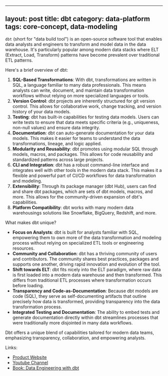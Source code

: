
---
layout: post
title: dbt
category: data-platform
tags: core-concept, data-modeling
---

`dbt` (short for "data build tool") is an open-source software tool that enables data analysts and engineers to transform and model data in the data warehouse. It's particularly popular among modern data stacks where ELT (Extract, Load, Transform) patterns have become prevalent over traditional ETL patterns.

Here's a brief overview of dbt:

1. **SQL-Based Transformations**: With dbt, transformations are written in SQL, a language familiar to many data professionals. This means analysts can write, document, and maintain data transformation workflows without relying on more specialized languages or tools.
2. **Version Control**: dbt projects are inherently structured for git version control. This allows for collaborative work, change tracking, and version history of your data models.
3. **Testing**: dbt has built-in capabilities for testing data models. Users can write tests to ensure that data meets specific criteria (e.g., uniqueness, non-null values) and ensure data integrity.
4. **Documentation**: dbt can auto-generate documentation for your data models. This makes it easier for teams to understand the data transformations, lineage, and logic applied.
5. **Modularity and Reusability**: dbt promotes using modular SQL through models, macros, and packages. This allows for code reusability and standardized patterns across large projects.
6. **CLI and Integration**: dbt has a robust command-line interface and integrates well with other tools in the modern data stack. This makes it a flexible and powerful part of CI/CD workflows for data transformation and modeling.
7. **Extensibility**: Through its package manager (dbt Hub), users can find and share dbt packages, which are sets of dbt models, macros, and more. This allows for the community-driven expansion of dbt's capabilities.
8. **Platform Compatibility**: dbt works with many modern data warehousings solutions like Snowflake, BigQuery, Redshift, and more.

What makes dbt unique?

- **Focus on Analysts**: dbt is built for analysts familiar with SQL, empowering them to own more of the data transformation and modeling process without relying on specialized ETL tools or engineering resources.
- **Community and Collaboration**: dbt has a thriving community of users and contributors. The community shares best practices, packages and supports one another, driving rapid innovation and evolution of the tool.
- **Shift towards ELT**: dbt fits nicely into the ELT paradigm, where raw data is first loaded into a modern data warehouse and then transformed. This differs from traditional ETL processes where transformation occurs before loading.
- **Transparency and Code-as-Documentation**: Because dbt models are code (SQL), they serve as self-documenting artifacts that outline precisely how data is transformed, providing transparency into the data transformation process.
- **Integrated Testing and Documentation**: The ability to embed tests and generate documentation directly within dbt streamlines processes that were traditionally more disjointed in many data workflows.

Dbt offers a unique blend of capabilities tailored for modern data teams, emphasizing transparency, collaboration, and empowering analysts.

Links:
- [Product Website](https://www.getdbt.com/)
- [Youtube Channel](https://www.youtube.com/@dbt-labs/videos)
- [Book: Data Engineering with dbt](https://www.amazon.in/Data-Engineering-dbt-cloud-based-dependable-ebook/dp/B0C4LL19G7)